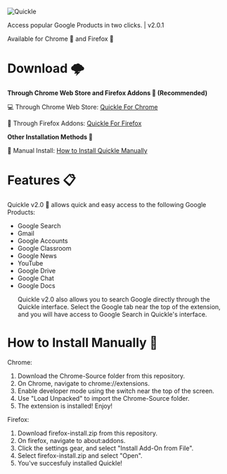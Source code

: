 <br>
<img src="https://i.ibb.co/5LfxLhK/Webp-net-resizeimage.png" alt="Quickle">

Access popular Google Products in two clicks. | v2.0.1

Available for Chrome 🎨 and Firefox 🦊
# Download 🌩️

<b>Through Chrome Web Store and Firefox Addons 🛒 (Recommended)</b>

💻 Through Chrome Web Store: <a href="https://chrome.google.com/webstore/detail/quickle/gpoaepicffnilnbidlggcmenncjffbff">Quickle For Chrome</a>

🦊 Through Firefox Addons: <a href="https://addons.mozilla.org/en-US/firefox/addon/quickle/">Quickle For Firefox</a>

<b>Other Installation Methods 👾</b>

📁 Manual Install: <a href="#install">How to Install Quickle Manually</a>

# Features 📋

Quickle v2.0 🔎 allows quick and easy access to the following Google Products:

<ul>

  <li>Google Search</li>
  <li>Gmail</li>
  <li>Google Accounts</li>
  <li>Google Classroom</li>
  <li>Google News</li>
  <li>YouTube</li>
  <li>Google Drive</li>
  <li>Google Chat</li>
  <li>Google Docs</li>
  
Quickle v2.0 also allows you to search Google directly through the Quickle interface. Select the Google tab near the top of the extension, and you will have access to Google Search in Quickle's interface.
  
</ul>

<h1 id="install">How to Install Manually 👔</h1>

Chrome:
<ol>
  <li>Download the Chrome-Source folder from this repository.</li>
  <li>On Chrome, navigate to chrome://extensions.</li>
  <li>Enable developer mode using the switch near the top of the screen.</li>
  <li>Use "Load Unpacked" to import the Chrome-Source folder.</li>
  <li>The extension is installed! Enjoy!</li>
</ol>

Firefox:
<ol>
  <li>Download firefox-install.zip from this repository.</li>
  <li>On firefox, navigate to about:addons.</li>
  <li>Click the settings gear, and select "Install Add-On from File".</li>
  <li>Select firefox-install.zip and select "Open".</li>
  <li>You've succesfuly installed Quickle!</li>
